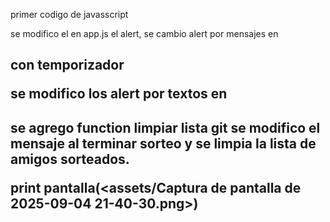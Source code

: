 primer codigo de javasscript

se modifico el en app.js el alert, se cambio alert por mensajes en <h2> con temporizador

se modifico los alert por textos en <h2>

se agrego function limpiar lista
git
se modifico  el mensaje al terminar sorteo y se limpia la lista de amigos sorteados.

print pantalla(<assets/Captura de pantalla de 2025-09-04 21-40-30.png>)

